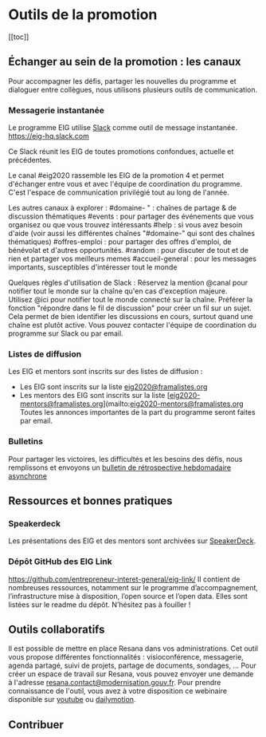 # Outils de la promotion

[[toc]]
## Échanger au sein de la promotion : les canaux

Pour accompagner les défis, partager les nouvelles du programme et dialoguer entre collègues, nous utilisons plusieurs outils de communication.

### Messagerie instantanée

Le programme EIG utilise [Slack](https://eig-hq.slack.com) comme outil de message instantanée.
https://eig-hq.slack.com

Ce Slack réunit les EIG de toutes promotions confondues, actuelle et précédentes.

Le canal #eig2020 rassemble les EIG de la promotion 4 et permet d'échanger entre vous et avec l'équipe de coordination du programme. C'est l'espace de communication privilégié tout au long de l'année.

Les autres canaux à explorer :
#domaine- " : chaînes de partage & de discussion thématiques
#events : pour partager des événements que vous organisez ou que vous trouvez intéressants
#help : si vous avez besoin d'aide (voir aussi les différentes chaînes "#domaine-" qui sont des chaînes thématiques)
#offres-emploi : pour partager des offres d'emploi, de bénévolat et d'autres opportunités.
#random : pour discuter de tout et de rien et partager vos meilleurs memes
#accueil-general : pour les messages importants, susceptibles d'intéresser tout le monde

Quelques règles d'utilisation de Slack :
Réservez la mention @canal pour notifier tout le monde sur la chaîne qu'en cas d'exception majeure.
Utilisez @ici pour notifier tout le monde connecté sur la chaîne.
Préférer la fonction "répondre dans le fil de discussion" pour créer un fil sur un sujet. Cela permet de bien identifier les discussions en cours, surtout quand une chaîne est plutôt active.
Vous pouvez contacter l'équipe de coordination du programme sur Slack ou par email.

### Listes de diffusion

Les EIG et mentors sont inscrits sur des listes de diffusion :
* Les EIG sont inscrits sur la liste [eig2020@framalistes.org](mailto:eig2020@framalistes.org)
* Les mentors des EIG sont inscrits sur la liste [eig2020-mentors@framalistes.org](mailto:eig2020-mentors@framalistes.org
Toutes les annonces importantes de la part du programme seront faites par email.

### Bulletins
Pour partager les victoires, les difficultés et les besoins des défis, nous remplissons et envoyons un [bulletin de rétrospective hebdomadaire asynchrone](https://entrepreneur-interet-general.etalab.gouv.fr/blog/2019/07/03/bulletins-outil-retrospective-hebdomadaire.html)

## Ressources et bonnes pratiques

### Speakerdeck
Les présentations des EIG et des mentors sont archivées sur [SpeakerDeck](https://speakerdeck.com/eig2018).

### Dépôt GitHub des EIG Link
https://github.com/entrepreneur-interet-general/eig-link/
Il contient de nombreuses ressources, notamment sur le programme d’accompagnement, l’infrastructure mise à disposition, l’open source et l’open data. Elles sont listées sur le readme du dépôt. N’hésitez pas à fouiller !

## Outils collaboratifs

Il est possible de mettre en place Resana dans vos administrations. Cet outil vous propose différentes fonctionnalités : visioconférence, messagerie, agenda partagé, suivi de projets, partage de documents, sondages, ...
Pour créer un espace de travail sur Resana, vous pouvez envoyer une demande à l'adresse resana.contact@modernisation.gouv.fr.
Pour prendre connaissance de l'outil, vous avez à votre disposition ce webinaire disponible sur [youtube](https://www.youtube.com/watch?v=YPGzCqoi1NA&amp;amp;t=472s) ou [dailymotion](https://www.dailymotion.com/video/x7ufqeb).

## Contribuer
